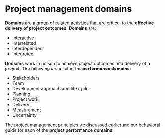 # Project management domains

**Domains** are a group of related activities that are critical to the
**effective delivery of project outcomes**. **Domains** are:

* interactive
* interrelated
* interdependent
* integrated

**Domains** work in unison to achieve project outcomes and delivery of a
project. The following are a list of the **performance domains**:

* Stakeholders
* Team
* Development approach and life cycle
* Planning
* Project work
* Delivery
* Measurement
* Uncertainty

The [project management principles](../project-management-principles/project-management-principles.md) we discussed earlier are our behavioral
guide for each of the **project performance domains**.